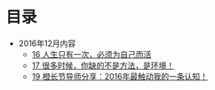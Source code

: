 # 目录

- 2016年12月内容
    - [16 人生只有一次，必须为自己而活](201612/161216_liveForMyselfandStartUp.md)
    - [17 很多时候，你缺的不是方法，是环境！](201612/161217_moreMethodMoreEnergy.md)
    - [19 橙长节导师分享：2016年最触动我的一条认知！](201612/161219_mySpeechOfBeMyself.md)